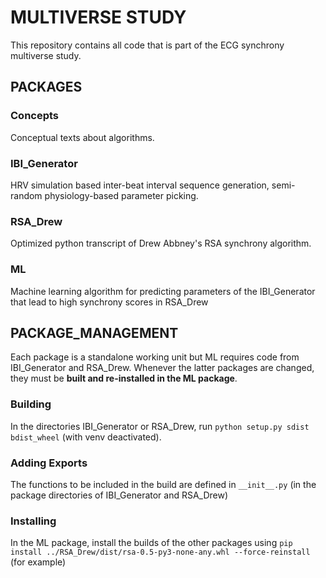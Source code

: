 # MULTIVERSE STUDY

This repository contains all code that is part of the ECG synchrony multiverse study.

## PACKAGES

### Concepts

Conceptual texts about algorithms.

### IBI_Generator

HRV simulation based inter-beat interval sequence generation, semi-random physiology-based parameter picking.

### RSA_Drew

Optimized python transcript of Drew Abbney's RSA synchrony algorithm.

### ML

Machine learning algorithm for predicting parameters of the IBI_Generator that lead to high synchrony scores in RSA_Drew

## PACKAGE_MANAGEMENT

Each package is a standalone working unit but ML requires code from IBI_Generator and RSA_Drew. Whenever the latter packages are changed, they must be **built and re-installed in the ML package**.

### Building

In the directories IBI_Generator or RSA_Drew, run `python setup.py sdist bdist_wheel` (with venv deactivated).

### Adding Exports

The functions to be included in the build are defined in `__init__.py` (in the package directories of IBI_Generator and RSA_Drew)

### Installing

In the ML package, install the builds of the other packages using `pip install ../RSA_Drew/dist/rsa-0.5-py3-none-any.whl --force-reinstall` (for example)